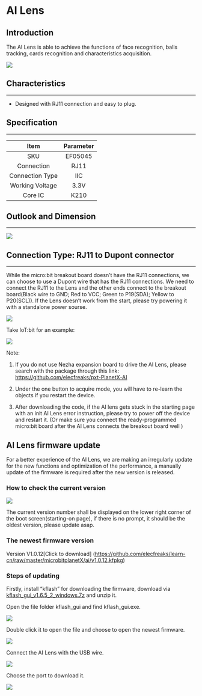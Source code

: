 # AI Lens

## Introduction
The AI Lens is able to achieve the functions of face recognition, balls tracking, cards recognition and characteristics acquisition.

![](./images/05035_01.png)

## Characteristics
---
- Designed with RJ11 connection and easy to plug.
## Specification
---

|      Item       | Parameter |
| :-------------: | :-------: |
|       SKU       |  EF05045  |
|   Connection    |   RJ11    |
| Connection Type |    IIC    |
| Working Voltage |   3.3V    |
|     Core IC     |   K210    |

## Outlook and Dimension
---


![](./images/05035_02.png)


## Connection Type: RJ11 to Dupont connector
---

While the micro:bit breakout board doesn’t have the RJ11 connections, we can choose to use a Dupont wire that has the RJ11 connections. We need to connect the RJ11 to the Lens and the other ends connect to the breakout board(Black wire to GND; Red to VCC; Green to P19(SDA); Yellow to P20(SCL)). If the Lens doesn’t work from the start, please try powering it with a standalone power sourse.

![](./images/05035_03.png)

Take IoT:bit for an example:

![](./images/05035_04.png)

Note:

1.  If you do not use Nezha expansion board to drive the AI Lens, please search with the package through this link: https://github.com/elecfreaks/pxt-PlanetX-AI

2. Under the one button to acquire mode,  you will have to re-learn the objects if you restart the device. 

3. After downloading the code, if the AI lens gets stuck in the starting page with an init AI Lens error instruction, please try to power off the device and restart it. (Or make sure you connect the ready-programmed micro:bit board after the AI Lens connects the breakout board well )




## AI Lens firmware update

For a better experience of the AI Lens, we are making an irregularly update for the new functions and optimization of the performance, a manually update of the firmware is required after the new version is released. 

### How to check the current version

![](./images/AI-gj-05.png)

The current version number shall be displayed on the lower right corner of the boot screen(starting-on page), if there is no prompt, it should be the oldest version, please update asap. 


### The newest firmware version

Version V1.0.12[Click to download] (https://github.com/elecfreaks/learn-cn/raw/master/microbitplanetX/ai/v1.0.12.kfpkg)


### Steps of updating 

Firstly, install “kflash” for downloading the firmware, download via [kflash_gui_v1.6.5_2_windows.7z](https://github.com/elecfreaks/learn-cn/raw/master/microbitplanetX/ai/kflash_gui_v1.6.5_2_windows.7z) and unzip it. 

Open the file folder kflash_gui and find kflash_gui.exe.  

![](./images/AI-gj-01.png)

Double click it to open the file and choose to open the newest firmware. 

![](./images/AI-gj-02.png)

Connect the AI Lens with the USB wire. 

![](./images/AI-gj-03.png)

Choose the port to download it. 

![](./images/AI-gj-04.png)






